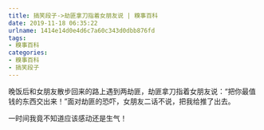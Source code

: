 ```yaml
---
title: 搞笑段子->劫匪拿刀指着女朋友说 | 糗事百科
date: 2019-11-18 06:35:22
urlname: 1414e14d0e4d6c7a60c343d0dbb876fd
tags: 
- 糗事百科
categories:
- 糗事百科
- 搞笑段子
---
```

晚饭后和女朋友散步回来的路上遇到两劫匪，劫匪拿刀指着女朋友说：“把你最值钱的东西交出来！”面对劫匪的恐吓，女朋友二话不说，把我给推了出去。

一时间我竟不知道应该感动还是生气！


